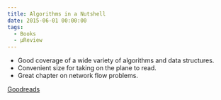 ```yaml
---
title: Algorithms in a Nutshell
date: 2015-06-01 00:00:00
tags:
  - Books
  - μReview
---
```

- Good coverage of a wide variety of algorithms and data structures.
- Convenient size for taking on the plane to read.
- Great chapter on network flow problems.

[Goodreads](https://www.goodreads.com/book/show/4229486-algorithms-in-a-nutshell?utm_medium=api&amp;utm_source=blog_book)
